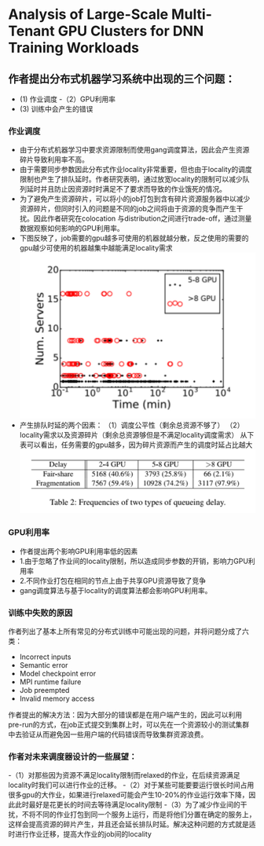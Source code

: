 # Analysis of Large-Scale Multi-Tenant GPU Clusters for DNN Training Workloads

## 作者提出分布式机器学习系统中出现的三个问题：
- (1) 作业调度
-（2）GPU利用率
- (3) 训练中会产生的错误

### 作业调度
- 由于分布式机器学习中要求资源限制而使用gang调度算法，因此会产生资源碎片导致利用率不高。
- 由于需要同步参数因此分布式作业locality非常重要，但也由于locality的调度限制也产生了排队延时。作者研究表明，通过放宽locality的限制可以减少队列延时并且防止因资源时时满足不了要求而导致的作业饿死的情况。
- 为了避免产生资源碎片，可以将小的job打包到含有碎片资源服务器中以减少资源碎片，但同时引入的问题是不同的job之间将由于资源的竞争而产生干扰。因此作者研究在colocation 与distribution之间进行trade-off，通过测量数据观察如何影响的GPU利用率。
- 下图反映了，job需要的gpu越多可使用的机器就越分散，反之使用的需要的gpu越少可使用的机器越集中越能满足locality需求
![avatar](/img/1.png)
- 产生排队时延的两个因素：
（1）调度公平性（剩余总资源不够了）
（2）locality需求以及资源碎片（剩余总资源够但是不满足locality调度需求）
从下表可以看出，任务需要的gpu越多，因为碎片资源而产生的调度时延占比越大
![avatar](/img/2.png)
### GPU利用率
- 作者提出两个影响GPU利用率低的因素
- 1.由于忽略了作业间的locality限制，所以造成同步参数的开销，影响力GPU利用率
- 2.不同作业打包在相同的节点上由于共享GPU资源导致了竞争
- gang调度算法与基于locality的调度算法都会影响GPU利用率。

### 训练中失败的原因
作者列出了基本上所有常见的分布式训练中可能出现的问题，并将问题分成了六类：
- Incorrect inputs
- Semantic error
- Model checkpoint error
- MPI runtime failure
- Job preempted
- Invalid memory access

作者提出的解决方法：因为大部分的错误都是在用户端产生的，因此可以利用pre-run的方式，在job正式提交到集群上时，可以先在一个资源较小的测试集群中去验证从而避免因一些用户端的代码错误而导致集群资源浪费。

### 作者对未来调度器设计的一些展望：
-（1）对那些因为资源不满足locality限制而relaxed的作业，在后续资源满足locality时我们可以进行作业的迁移。
-（2）对于某些可能要要运行很长时间占用很多gpu的大作业，如果进行relaxed可能会产生10-20%的作业运行效率下降，因此此时最好是花更长的时间去等待满足locality限制
-（3）为了减少作业间的干扰，不将不同的作业打包到同一个服务上运行，而是将他们分置在确定的服务上，这样会提高资源的碎片产生，并且还会延长排队时延。解决这种问题的方式就是适时进行作业迁移，提高大作业的job间的locality

